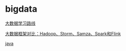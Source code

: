 # bigdata
[大数据学习路线](https://github.com/heibaiying/BigData-Notes)

[大数据框架对比：Hadoop、Storm、Samza、Spark和Flink](https://github.com/ldbmcs/BigData-Notes)

[java](https://github.com/wanggangkun/Big-Data-Interview)

